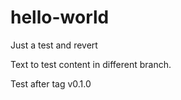 # hello-world
Just a test and revert

Text to test content in different branch.

Test after tag v0.1.0
